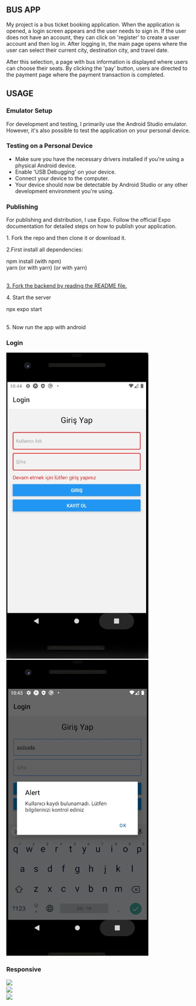<h2>BUS APP</h2>
<p>
My project is a bus ticket booking application. When the application is opened, a login screen appears and the user needs to sign in. If the user does not have an account, they can click on 'register' to create a user account and then log in. After logging in, the main page opens where the user can select their current city, destination city, and travel date.
</p>
<p>
After this selection, a page with bus information is displayed where users can choose their seats. By clicking the 'pay' button, users are directed to the payment page where the payment transaction is completed.
</p>


<h2>USAGE</h2>
<h3>Emulator Setup</h3>
For development and testing, I primarily use the Android Studio emulator. However, it's also possible to test the application on your personal device.

<h3>Testing on a Personal Device</h3>
<ul>
  <li>
    Make sure you have the necessary drivers installed if you're using a physical Android device.
  </li>
  <li>
Enable 'USB Debugging' on your device.
  </li>
  <li>
Connect your device to the computer.
  </li>
  <li>
Your device should now be detectable by Android Studio or any other development environment you're using.    
  </li>
</ul>

<h3>Publishing</h3>
<p>For publishing and distribution, I use Expo. Follow the official Expo documentation for detailed steps on how to publish your application.</p>

<p>1. Fork the repo and then clone it or download it.</p>
<p>2.First install all dependencies:</p>
<div>
  <storng>npm install</storng> (with npm) </br>
  <storng>yarn</storng> (or with yarn)
  <storng></storng> (or with yarn)
</div> </br>
<p>
<a href="https://github.com/Tarikkkoc/bus-app-backend-nodejs">
3. Fork the backend by reading the README file.
</a>
</p>
<p>
4. Start the server
</p>
<div>
npx expo start
</div> </br>
<p>
5. Now run the app with android
</p>

<h3>Login</h3>
<img src="./public/img/login.jpg"/> </br>
<img src="./public/img/login1.jpg"/>
<h3>Responsive</h3>
<img src="./public/img/github/responsive-design.jpg"/>
</br>
<img src="./public/img/github/responsive2.jpg"/> </br>
<img src="./public/img/github/responsive3.jpg"/>








